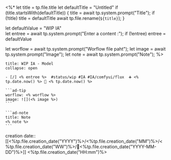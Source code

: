 <%*
  let title = tp.file.title
  let defaultTitle = "Untitled"
  if (title.startsWith(defaultTitle)) {
    title = await tp.system.prompt("Title");
    if (!title) title = defaultTitle
    await tp.file.rename(`${title}`);
  } 

let defaultValue = "WIP IA"  
let entree = await tp.system.prompt("Enter a content :");
if (!entree) entree = defaultValue

let worflow = await tp.system.prompt("Worflow file paht");
let image = await tp.system.prompt("Image");
let note = await tp.system.prompt("Note");
%>
`````ad-example
title: WIP IA - Model
collapse: open

- [/] <% entree %>  #status/wip #IA #IA/comfyui/flux  ➕ <% tp.date.now() %> 🛫 <% tp.date.now() %>

```ad-tip
worflow: <% worflow %> 
image: ![](<% image %>)
```

```ad-note
title: Note
<% note %> 
```

`````

creation date:: [[<%tp.file.creation_date("YYYY")%>/<%tp.file.creation_date("MM")%>/<%tp.file.creation_date("WW")%>/📒<%tp.file.creation_date("YYYY-MM-DD")%>]]  <%tp.file.creation_date("HH:mm")%>